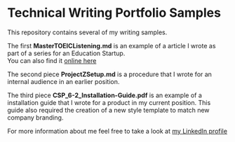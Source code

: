 # Technical Writing Portfolio Samples

This repository contains several of my writing samples.

The first **MasterTOEICListening.md** is an example of a article I wrote as part of a series for an Education Startup.  
You can also find it [online here](http://www.fluentu.com/toeic/blog/toeic-listening-tips/)

The second piece **ProjectZSetup.md** is a procedure that I wrote for an internal audience in an earlier position.

The third piece **CSP_6-2_Installation-Guide.pdf** is an example of a installation guide that I wrote for a product in my current position. This guide also required the creation of a new style template to match new company branding.

For more information about me feel free to take a look at [my LinkedIn profile](https://linkedin.com/in/bretthau)
